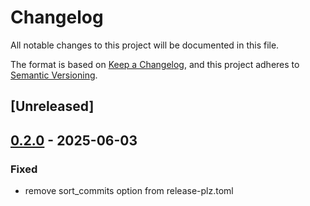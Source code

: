 # Changelog

All notable changes to this project will be documented in this file.

The format is based on [Keep a Changelog](https://keepachangelog.com/en/1.0.0/),
and this project adheres to [Semantic Versioning](https://semver.org/spec/v2.0.0.html).

## [Unreleased]

## [0.2.0](https://github.com/gpmcp/async-jsonl/compare/v0.1.0...v0.2.0) - 2025-06-03

### Fixed

- remove sort_commits option from release-plz.toml

